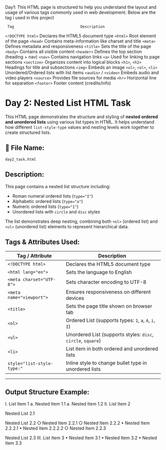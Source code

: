 Day1: 
This HTML page is structured to help you understand the layout and usage of various tags commonly used in web development.
Below are the tag i used in this project

     Tag                              Description 

`<!DOCTYPE html>`            Declares the HTML5 document type 
 `<html>`                    Root element of the page 
 `<head>`                    Contains meta-information like charset and title 
 `<meta>`                    Defines metadata and responsiveness 
 `<title>`                   Sets the title of the page 
 `<body>`                    Contains all visible content 
 `<header>`                  Defines the top section (heading + nav) 
 `<nav>`                     Contains navigation links 
 `<a>`                       Used for linking to page sections 
 `<section>`                 Organizes content into logical blocks 
 `<h1>`, `<h2>`              Headings for title and subsections 
 `<img>`                     Embeds an image 
 `<ul>`, `<ol>`, `<li>`      Unordered/Ordered lists with list items 
 `<audio>` / `<video>`       Embeds audio and video players 
 `<source>`                  Provides file sources for media 
`<hr>`                       Horizontal line for separation 
 `<footer>`                  Footer content (credits/info) 

 # Day 2: Nested List HTML Task

This HTML page demonstrates the structure and styling of **nested ordered and unordered lists** using various list types in HTML. It helps understand how different `list-style-type` values and nesting levels work together to create structured lists.

## 📄 File Name:
`day2_task.html`

##  Description:

This page contains a nested list structure including:

- Roman numeral ordered lists (`type="I"`)
- Alphabetic ordered lists (`type="a"`)
- Numeric ordered lists (`type="1"`)
- Unordered lists with `circle` and `disc` styles

The list demonstrates deep nesting, combining both `<ol>` (ordered list) and `<ul>` (unordered list) elements to represent hierarchical data.

## Tags & Attributes Used:

| Tag / Attribute              | Description                                                 |
|-----------------------------|-------------------------------------------------------------|
| `<!DOCTYPE html>`           | Declares the HTML5 document type                            |
| `<html lang="en">`          | Sets the language to English                                |
| `<meta charset="UTF-8">`    | Sets character encoding to UTF-8                            |
| `<meta name="viewport">`    | Ensures responsiveness on different devices                 |
| `<title>`                   | Sets the page title shown on browser tab                    |
| `<ol>`                      | Ordered List (supports types: `1`, `a`, `A`, `i`, `I`)       |
| `<ul>`                      | Unordered List (supports styles: `disc`, `circle`, `square`) |
| `<li>`                      | List item in both ordered and unordered lists               |
| `style="list-style-type:"`  | Inline style to change bullet type in unordered lists       |

---

## Output Structure Example:

I. List Item 1
a. Nested Item 1.1
a. Nested Item 1.2
II. List Item 2

Nested List 2.1

Nested List 2.2
○ Nested Item 2.2.1
○ Nested Item 2.2.2
• Nested Item 2.2.2.1
• Nested Item 2.2.2.2
○ Nested Item 2.2.3

Nested List 2.3
III. List Item 3
• Nested Item 3.1
• Nested Item 3.2
• Nested Item 3.3



